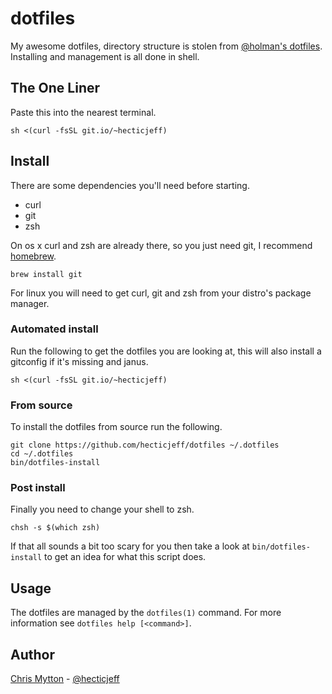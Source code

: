 dotfiles
========

My awesome dotfiles, directory structure is stolen from [@holman's
dotfiles](https://github.com/holman/dotfiles). Installing and management
is all done in shell.

## The One Liner

Paste this into the nearest terminal.

    sh <(curl -fsSL git.io/~hecticjeff)

## Install

There are some dependencies you'll need before starting.

* curl
* git
* zsh

On os x curl and zsh are already there, so you just need git, I
recommend [homebrew](https://github.com/mxcl/homebrew).

    brew install git

For linux you will need to get curl, git and zsh from your distro's
package manager.

### Automated install

Run the following to get the dotfiles you are looking at, this
will also install a gitconfig if it's missing and janus.

    sh <(curl -fsSL git.io/~hecticjeff)

### From source

To install the dotfiles from source run the following.

    git clone https://github.com/hecticjeff/dotfiles ~/.dotfiles
    cd ~/.dotfiles
    bin/dotfiles-install

### Post install

Finally you need to change your shell to zsh.

    chsh -s $(which zsh)

If that all sounds a bit too scary for you then take a look at
`bin/dotfiles-install` to get an idea for what this script does.

## Usage

The dotfiles are managed by the `dotfiles(1)` command. For more
information see `dotfiles help [<command>]`.

## Author

[Chris Mytton](http://hecticjeff.net/) -
[@hecticjeff](http://twitter.com/hecticjeff)
